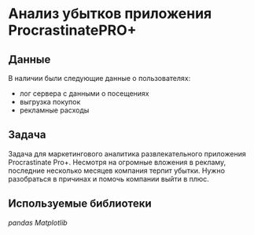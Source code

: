 # Анализ убытков приложения ProcrastinatePRO+

## Данные

В наличии были следующие данные о пользователях:

- лог сервера с данными о посещениях
- выгрузка покупок
- рекламные расходы

## Задача

Задача для маркетингового аналитика развлекательного приложения Procrastinate Pro+. Несмотря на огромные вложения в рекламу, последние несколько месяцев компания терпит убытки. Нужно разобраться в причинах и помочь компании выйти в плюс.

## Используемые библиотеки

*pandas* *Matplotlib*
